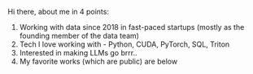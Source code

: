 Hi there, about me in 4 points:

1. Working with data since 2018 in fast-paced startups (mostly as the founding member of the data team)
2. Tech I love working with - Python, CUDA, PyTorch, SQL, Triton
3. Interested in making LLMs go brrr..
4. My favorite works (which are public) are below
